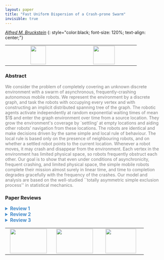 ```yaml
---
layout: paper
title: "Fast Uniform Dispersion of a Crash-prone Swarm"
invisible: true
---
```

*[Alfred M. Bruckstein](https://freddy.cs.technion.ac.il/)*
{: style="color:black; font-size: 120%; text-align: center;"}

<table width="20%"> <tr>
<td style="width: 20%; text-align: center;"><a href="http://www.roboticsproceedings.org/rss16/p017.pdf"><img src="{{ site.baseurl }}/images/paper_link.png"
width = "50"  height = "60"/> </a> </td>

<td style="width: 20%; text-align: center;"><a href="nan"><img src="{{ site.baseurl }}/images/pheedloop_link.png"
width = "70"  height = "60"/> </a> </td>

</tr></table>

### Abstract
<html><p style="color:gray; font-size: 100%; text-align: justified;">
We consider the problem of completely covering an unknown discrete environment with a swarm of asynchronous, frequently-crashing autonomous mobile robots. We represent the environment by a discrete graph, and task the robots with occupying every vertex and with constructing an implicit distributed spanning tree of the graph. The robotic agents activate independently at random exponential waiting times of mean $1$ and enter the graph environment over time from a source location. They grow the environment's  coverage by `settling' at empty locations and aiding other robots' navigation from these locations. The robots are identical and make decisions driven by the same simple and local rule of behaviour. The local rule is based only on the presence of neighbouring robots, and on whether a settled robot points to the current location. Whenever a robot moves, it may crash and disappear from the environment. Each vertex in the environment has limited physical space, so robots frequently obstruct each other. Our goal is to show that even under conditions of asynchronicity, frequent crashing, and limited physical space, the simple mobile robots complete their mission almost surely in linear time, and time to completion degrades gracefully with the frequency of the crashes. Our model and analysis are based on the well-studied ``totally asymmetric simple exclusion process'' in statistical mechanics. 
</p></html>

### Paper Reviews
<details><summary style="font-size:110%; color:#438BCA; cursor: pointer;"><b> Review 1</b></summary>
<p style="color:gray; font-size: 100%; text-align: justified; white-space: pre-line">
The paper presents an interesting algorithm with a substantial analysis.  However, I do have some suggestions for improvement.

1.  The simulation results could be improved. The results illustrate the claims of the algorithm's performance, but they are as abstracted as the underlying problem formulation, thus not adding appreciably to the strength of the paper.  The simulation results would be more effective if they were made to reflect real robots in real environments, attempting to bridge the apparent abstraction-reality gap of the problem formulation.  This could be done with open source robot simulators such as WeBots or ROS-Gazebo.

2.  The simulation results do not compare against other algorithms. The authors admit this fact, and excuse themselves given that no other algorithm seems to operate under the same assumptions as theirs. However, it would still be valuable to see the performance of other algorithms for qualitative reasons, even if the underlying assumptions are different.

3.  The substance of the paper is the performance analysis of the algorithm.  The authors do a good job of trying to make the analysis digestible and giving intuition for non-experts in this area.  However, it was not clear to this reviewer why a simpler analysis would not suffice.  E.g., if the timing randomness and robot failures were removed, and robots were instead ordered to act one at a time in a discrete time deterministic sense according to the proposed algorithm, it would seem that similar results would be straightforward to obtain.  Then introducing random robot failures on edge traversals would also be relatively straightforward to analyze.  Why then does the random timing present such a challenge?  Some higher level intuition about why this analysis is challenging, and how it becomes simpler under different assumption, would be helpful.
</p> </details>

<details><summary style="font-size:110%; color:#438BCA; cursor: pointer;"><b> Review 2</b></summary>
<p style="color:gray; font-size: 100%; text-align: justified; white-space: pre-line">
This paper presents a method for covering an unknown graph with crash-prone robots and no centralized control. This is an interesting problem that has not been treated in the literature. The authors claim that it works on arbitrary graphs, and that it requires basic, indirect (implicit) communication between robots. I do believe this paper has a decent contribution but the authors would do well to rethink how the work is presented. 

While I believe this problem and solution have some significance, I was left with many questions about the applicability of this approach, perhaps due to the omission of a list of assumptions from the authors. Furthermore, I have some doubts about the claim that "there are no restrictions on G as long as its connected". 

Regarding the graph G, It seems from reading the work that G must have a specific structure, perhaps evenly spaced nodes such as on a grid, and that robots must be aware of this. Otherwise it is impossible for robots that do not know the graph to find a "location" to fill. I have my doubts as to whether this works on a generic graph, where edges vary in length. Perhaps if the authors instead claim that there are no restrictions on the environment other than connectivity, this might make more sense. But it would clearly work best in rectilinear environments. It's actually not till the end of the paper (in the conclusion!) where the authors finally state that the environment is discrete. Stating in the abstract that the environment is represented by a discrete graph and saying that the environment is discrete are two VERY different things. Furthermore, leaving that information out of the body of the paper until the conclusion makes for very difficult reading. Regardless, a discrete environment doesn't technically mean much, as it does not imply that the environment is divided perfectly into evenly-sized square cells. 

The robots also must have some type of sensing onboard to sense the environment and the distance between themselves and other robots. Unless, of course, they are moving blindly and may crash into obstacles, but it seems that the crashing the authors intended had more to do with instability or technical issues instead of crashing into obstacles. The authors should clarify what they mean by "destructive mechanical faults" on pg 1. 

Other questions also arise regarding "marking" or "pointing to" other robots. What technology is this modeling? How would robots mark each other, and how do robots make decisions about which direction to move in once they have found a settled robot. How do they know there is an adjacent node that is available? This question kept arising throughout the paper, even in Algorithm 1, where it states that "if a neighbor u of v contains no robots then attempt to move to u"

It's also unclear to me how the robots are activated at random exponential waiting times of mean 1. I first took this to mean that one robot is activated randomly at waiting times of mean 1, and that once its activated it does not go out of activation unless it crashes. Then I thought that the robots can be activated on and off throughout the execution. I'm not exactly sure which it is. 

Unfortunately all of these doubts lingered as I read through the paper. The simulation and evaluation left some helpful information out as well. First, there is no discussion of the "robot simulator." This is not so important as this is more theoretical work, but a little info would be helpful. The authors also state that the results were averaged "over a number of simulations". What is this number? 2, 20, 200? This makes a very big difference in the credibility of your comparisons in Table II.

I do believe this paper has a good contribution, but it needs to be rewritten. The authors would do well to consider what assumptions have been made and how best to present them, and what technology one could actually use to "mark" locations in a real robot system. 
</p> </details>

<details><summary style="font-size:110%; color:#438BCA; cursor: pointer;"><b> Review 3</b></summary>
<p style="color:gray; font-size: 100%; text-align: justified; white-space: pre-line">
The paper is generally easy to read and its technical content is illustrated clearly.
The theoretical analysis appears to be sound. 
The achieved results are significant and contributes to advance the state of the art, according to what stated by authors in Section I.

Personally, I am not convinced about the practical relevance of the proposed approach. Authors quickly mention that their “model in fact captures many of the relevant traffic phenomena that will occur in real life implementations”, but no other information is provided to assess how and why the proposed model could be useful in practice. Do authors expect to implement robots behaving according to Algorithm 1 or do authors intend to apply their results in order to improve current coverage approaches (in this case, which approaches? how could they be improved?). 

The presentation is not linear and suffers of several repetitions between Sections I and II. Section I is a sort of extended abstract that discusses not only context and motivation for the work, but also several details about assumptions and results (one example among many: constant c is introduced in Section I and never mentioned in Section II). It would be better for authors to significantly shorten Section I, moving most of the content to Section II (and merging it with what is already there).

It would be useful to show a representation of G(t) for the first and second stage of the example reported in Fig. 1.

Fig. 2 is not referenced in text.

The discussion on multiple source vertices (Section III) seem to imply that the different trees are build independently from different sources. However, such trees will touch at some vertices. How are interactions between agents building different trees managed in these situations? 

Extra space in caption of Table II.
</p> </details>

<table width="100%"><tr><td style="width: 30%; text-align: center;"><a href="{{ site.baseurl }}/program/papers/16"> <img src="{{ site.baseurl }}/images/previous_icon.png" width = "120"  height = "80"/> </a> </td>

<td style="width: 30%; text-align: center;"><a href="{{ site.baseurl }}/program/papers"> <img src="{{ site.baseurl }}/images/overview_icon.png" width = "120"  height = "80"/> </a> </td> 

<td style="width: 30%; text-align: center;"><a href="{{ site.baseurl }}/program/papers/18"> <img src="{{ site.baseurl }}/images/next_icon.png" width = "100"  height = "80"/> </a> </td> 

</tr></table>

